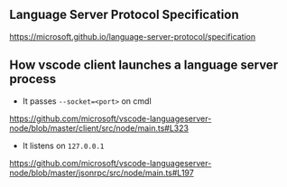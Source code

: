 ## Language Server Protocol Specification

https://microsoft.github.io/language-server-protocol/specification

## How vscode client launches a language server process

- It passes `--socket=<port>` on cmdl

https://github.com/microsoft/vscode-languageserver-node/blob/master/client/src/node/main.ts#L323

- It listens on `127.0.0.1`

https://github.com/microsoft/vscode-languageserver-node/blob/master/jsonrpc/src/node/main.ts#L197
